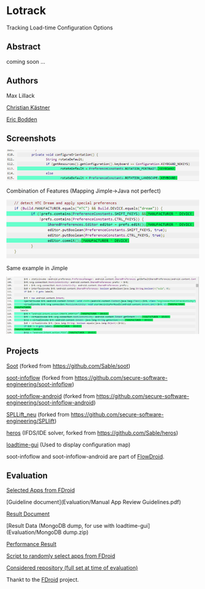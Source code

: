 Lotrack
=========

Tracking Load-time Configuration Options

## Abstract ##

coming soon ...

## Authors ##

Max Lillack

[Christian Kästner](www.cs.cmu.edu/~ckaestne/)

[Eric Bodden](http://www.bodden.de)

## Screenshots ##

![Feature KEYBOARD](Screenshots/Screenshot1.PNG)

Combination of Features (Mapping Jimple->Java not perfect)

![Feature DEVICE/MANUFACTURER](Screenshots/Screenshot2.PNG)

Same example in Jimple

![Feature DEVICE/MANUFACTURER](Screenshots/Screenshot3.PNG)


## Projects ##
[Soot](soot-modmax) (forked from https://github.com/Sable/soot)

[soot-infoflow](soot-infolow) (forked from https://github.com/secure-software-engineering/soot-infoflow)

[soot-infoflow-android](soot-infoflow-android) (forked from https://github.com/secure-software-engineering/soot-infoflow-android)

[SPLLift_neu](spllift) (forked from https://github.com/secure-software-engineering/SPLlift)

[heros](heros) (IFDS/IDE solver, forked from https://github.com/Sable/heros)

[loadtime-gui](loadtime-gui) (Used to display configuration map)

soot-infoflow and soot-infoflow-android are part of [FlowDroid](http://sseblog.ec-spride.de/tools/flowdroid/).

## Evaluation ##

[Selected Apps from FDroid](Evaluation/selected.txt)

[Guideline document](Evaluation/Manual App Review Guidelines.pdf)

[Result Document](Evaluation/Evaluation_10Apps_Result.pdf) 

[Result Data (MongoDB dump, for use with loadtime-gui](Evaluation/MongoDB dump.zip)

[Performance Result](Evaluation/performance.xml)

[Script to randomly select apps from FDroid](Evaluation/selectFromFDroid.py)

[Considered repository (full set at time of evaluation)](Evaluation/FDroidLinks.txt)

Thankt to the [FDroid](https://f-droid.org/) project.
